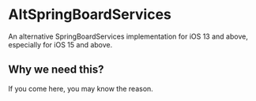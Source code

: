 # AltSpringBoardServices
An alternative SpringBoardServices implementation for iOS 13 and above, especially for iOS 15 and above.

## Why we need this?
If you come here, you may know the reason.
